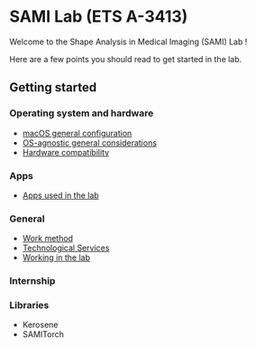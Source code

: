 # SAMI Lab (ETS A-3413)

Welcome to the Shape Analysis in Medical Imaging (SAMI) Lab ! 

Here are a few points you should read to get started in the lab. 

## Getting started

### Operating system and hardware
- [macOS general configuration](macos/index.md)
- [OS-agnostic general considerations](os/security.md)
- [Hardware compatibility](os/hardware.md)


### Apps
- [Apps used in the lab](apps/index.md)


### General
- [Work method](general/work_method.md)
- [Technological Services](general/services.md)
- [Working in the lab](general/working_in_the_lab.md)


### Internship


### Libraries

- Kerosene
- SAMITorch
